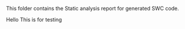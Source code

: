 This folder contains the Static analysis report for generated SWC code.


Hello This is for testing
